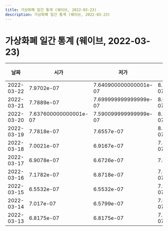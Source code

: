 ```yaml
---
title: 가상화폐 일간 통계 (웨이브, 2022-03-23)
description: 가상화폐 일간 통계 (웨이브, 2022-03-23)
---
```



가상화폐 일간 통계 (웨이브, 2022-03-23)
===

|날짜|시가|저가|고가|종가|비고|
|--|--|--|--|--|--|
|2022-03-22|7.9702e-07|7.640900000000001e-07|8.1073e-07|7.640900000000001e-07|    |
|2022-03-21|7.7889e-07|7.699999999999999e-07|8.085e-07|7.8535e-07|    |
|2022-03-20|7.637600000000001e-07|7.590099999999999e-07|8.1625e-07|7.8507e-07|    |
|2022-03-19|7.7818e-07|7.6557e-07|8.2455e-07|7.7042e-07|    |
|2022-03-18|7.0021e-07|6.9167e-07|7.8868e-07|7.8868e-07|    |
|2022-03-17|6.9078e-07|6.6726e-07|7.04e-07|6.9679e-07|    |
|2022-03-16|7.1782e-07|6.8718e-07|7.9699e-07|6.9078e-07|    |
|2022-03-15|6.5532e-07|6.5532e-07|7.1131e-07|7.081499999999999e-07|    |
|2022-03-14|7.017e-07|6.5799e-07|7.017e-07|6.6467e-07|    |
|2022-03-13|6.8175e-07|6.8175e-07|7.3998e-07|6.9376e-07|    |
